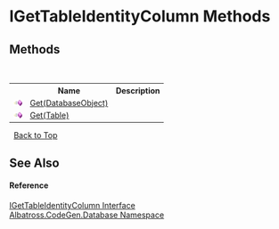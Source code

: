 # IGetTableIdentityColumn Methods
 


## Methods
&nbsp;<table><tr><th></th><th>Name</th><th>Description</th></tr><tr><td>![Public method](media/pubmethod.gif "Public method")</td><td><a href="67066435">Get(DatabaseObject)</a></td><td /></tr><tr><td>![Public method](media/pubmethod.gif "Public method")</td><td><a href="A9B49457">Get(Table)</a></td><td /></tr></table>&nbsp;
<a href="#igettableidentitycolumn-methods">Back to Top</a>

## See Also


#### Reference
<a href="2B29757D">IGetTableIdentityColumn Interface</a><br /><a href="E11F5D98">Albatross.CodeGen.Database Namespace</a><br />